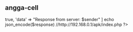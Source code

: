 ## angga-cell

<!--
**angga-cell/angga-cell** is a ✨ _special_ ✨ repository because its `README.md` (this file) appears on your GitHub profile.

Here are some ideas to get you started:

- 🔭 I’m currently working on ...
- 🌱 I’m currently learning ...
- 👯 I’m looking to collaborate on ...
- 🤔 I’m looking for help with ...
- 💬 Ask me about ...
- 📫 How to reach me: ...
- 😄 Pronouns: ...
- ⚡ Fun fact: ...
-->
<?php

header('Content-Type: application/json');
$sender isset($_GET['sender']) ? $_GET['sender']: 'Unknown';

$response = [
  'status' => true,
  'data' => "Response from server: $sender"
  ]
  echo json_encode($response)
  
  
  //http://192.168.0.1/apk/index.php
?>

